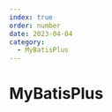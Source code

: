```yaml
---
index: true
order: number
date: 2023-04-04
category: 
  - MyBatisPlus
---
```


# MyBatisPlus
<!-- more -->